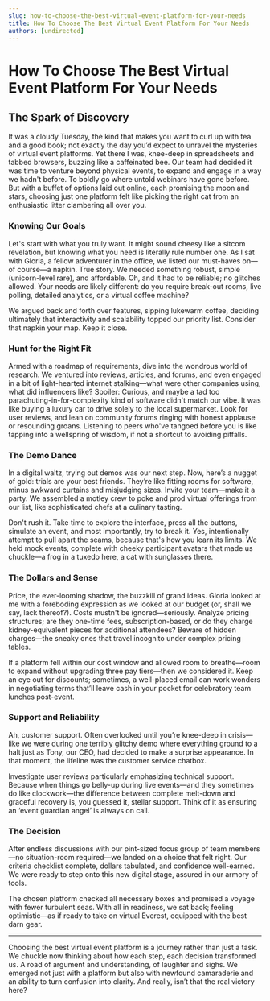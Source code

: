 ```yaml
---
slug: how-to-choose-the-best-virtual-event-platform-for-your-needs
title: How To Choose The Best Virtual Event Platform For Your Needs
authors: [undirected]
---
```



# How To Choose The Best Virtual Event Platform For Your Needs

## The Spark of Discovery

It was a cloudy Tuesday, the kind that makes you want to curl up with tea and a good book; not exactly the day you’d expect to unravel the mysteries of virtual event platforms. Yet there I was, knee-deep in spreadsheets and tabbed browsers, buzzing like a caffeinated bee. Our team had decided it was time to venture beyond physical events, to expand and engage in a way we hadn't before. To boldly go where untold webinars have gone before. But with a buffet of options laid out online, each promising the moon and stars, choosing just one platform felt like picking the right cat from an enthusiastic litter clambering all over you.

### **Knowing Our Goals**

Let's start with what you truly want. It might sound cheesy like a sitcom revelation, but knowing what you need is literally rule number one. As I sat with Gloria, a fellow adventurer in the office, we listed our must-haves on—of course—a napkin. True story. We needed something robust, simple (unicorn-level rare), and affordable. Oh, and it had to be reliable; no glitches allowed. Your needs are likely different: do you require break-out rooms, live polling, detailed analytics, or a virtual coffee machine? 

We argued back and forth over features, sipping lukewarm coffee, deciding ultimately that interactivity and scalability topped our priority list. Consider that napkin your map. Keep it close.

### **Hunt for the Right Fit**

Armed with a roadmap of requirements, dive into the wondrous world of research. We ventured into reviews, articles, and forums, and even engaged in a bit of light-hearted internet stalking—what were other companies using, what did influencers like? Spoiler: Curious, and maybe a tad too parachuting-in-for-complexity kind of software didn't match our vibe. It was like buying a luxury car to drive solely to the local supermarket. Look for user reviews, and lean on community forums ringing with honest applause or resounding groans. Listening to peers who've tangoed before you is like tapping into a wellspring of wisdom, if not a shortcut to avoiding pitfalls.

### **The Demo Dance**

In a digital waltz, trying out demos was our next step. Now, here’s a nugget of gold: trials are your best friends. They’re like fitting rooms for software, minus awkward curtains and misjudging sizes. Invite your team—make it a party. We assembled a motley crew to poke and prod virtual offerings from our list, like sophisticated chefs at a culinary tasting.

Don't rush it. Take time to explore the interface, press all the buttons, simulate an event, and most importantly, try to break it. Yes, intentionally attempt to pull apart the seams, because that's how you learn its limits. We held mock events, complete with cheeky participant avatars that made us chuckle—a frog in a tuxedo here, a cat with sunglasses there. 

### **The Dollars and Sense**

Price, the ever-looming shadow, the buzzkill of grand ideas. Gloria looked at me with a foreboding expression as we looked at our budget (or, shall we say, lack thereof?). Costs mustn't be ignored—seriously. Analyze pricing structures; are they one-time fees, subscription-based, or do they charge kidney-equivalent pieces for additional attendees? Beware of hidden charges—the sneaky ones that travel incognito under complex pricing tables.

If a platform fell within our cost window and allowed room to breathe—room to expand without upgrading three pay tiers—then we considered it. Keep an eye out for discounts; sometimes, a well-placed email can work wonders in negotiating terms that’ll leave cash in your pocket for celebratory team lunches post-event.

### **Support and Reliability**

Ah, customer support. Often overlooked until you’re knee-deep in crisis—like we were during one terribly glitchy demo where everything ground to a halt just as Tony, our CEO, had decided to make a surprise appearance. In that moment, the lifeline was the customer service chatbox. 

Investigate user reviews particularly emphasizing technical support. Because when things go belly-up during live events—and they sometimes do like clockwork—the difference between complete melt-down and graceful recovery is, you guessed it, stellar support. Think of it as ensuring an ‘event guardian angel’ is always on call.

### **The Decision**

After endless discussions with our pint-sized focus group of team members—no situation-room required—we landed on a choice that felt right. Our criteria checklist complete, dollars tabulated, and confidence well-earned. We were ready to step onto this new digital stage, assured in our armory of tools. 

The chosen platform checked all necessary boxes and promised a voyage with fewer turbulent seas. With all in readiness, we sat back; feeling optimistic—as if ready to take on virtual Everest, equipped with the best darn gear.

---

Choosing the best virtual event platform is a journey rather than just a task. We chuckle now thinking about how each step, each decision transformed us. A road of argument and understanding, of laughter and sighs. We emerged not just with a platform but also with newfound camaraderie and an ability to turn confusion into clarity. And really, isn’t that the real victory here?
